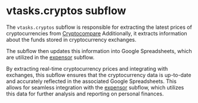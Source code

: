 # vtasks.cryptos subflow

The `vtasks.cryptos` subflow is responsible for extracting the latest prices of cryptocurrencies from [Cryptocompare](https://www.cryptocompare.com/) Additionally, it extracts information about the funds stored in cryptocurrency exchanges.

The subflow then updates this information into Google Spreadsheets, which are utilized in the [expensor](../expensor/README.md) subflow.

By extracting real-time cryptocurrency prices and integrating with exchanges, this subflow ensures that the cryptocurrency data is up-to-date and accurately reflected in the associated Google Spreadsheets. This allows for seamless integration with the [expensor](../expensor/README.md) subflow, which utilizes this data for further analysis and reporting on personal finances.
